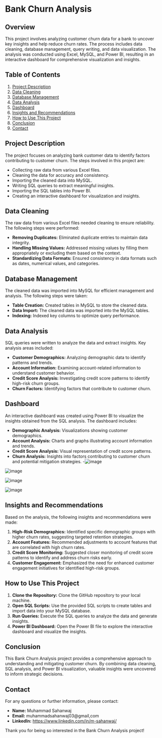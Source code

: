 # Bank Churn Analysis

## Overview

This project involves analyzing customer churn data for a bank to uncover key insights and help reduce churn rates. The process includes data cleaning, database management, query writing, and data visualization. The analysis was conducted using Excel, MySQL, and Power BI, resulting in an interactive dashboard for comprehensive visualization and insights.

## Table of Contents

1. [Project Description](#project-description)
2. [Data Cleaning](#data-cleaning)
3. [Database Management](#database-management)
4. [Data Analysis](#data-analysis)
5. [Dashboard](#dashboard)
6. [Insights and Recommendations](#insights-and-recommendations)
7. [How to Use This Project](#how-to-use-this-project)
8. [Conclusion](#conclusion)
9. [Contact](#contact)

## Project Description

The project focuses on analyzing bank customer data to identify factors contributing to customer churn. The steps involved in this project are:

- Collecting raw data from various Excel files.
- Cleaning the data for accuracy and consistency.
- Importing the cleaned data into MySQL.
- Writing SQL queries to extract meaningful insights.
- Importing the SQL tables into Power BI.
- Creating an interactive dashboard for visualization and insights.

## Data Cleaning

The raw data from various Excel files needed cleaning to ensure reliability. The following steps were performed:

- **Removing Duplicates:** Eliminated duplicate entries to maintain data integrity.
- **Handling Missing Values:** Addressed missing values by filling them appropriately or excluding them based on the context.
- **Standardizing Data Formats:** Ensured consistency in data formats such as dates, numerical values, and categories.

## Database Management

The cleaned data was imported into MySQL for efficient management and analysis. The following steps were taken:

- **Table Creation:** Created tables in MySQL to store the cleaned data.
- **Data Import:** The cleaned data was imported into the MySQL tables.
- **Indexing:** Indexed key columns to optimize query performance.

## Data Analysis

SQL queries were written to analyze the data and extract insights. Key analysis areas included:

- **Customer Demographics:** Analyzing demographic data to identify patterns and trends.
- **Account Information:** Examining account-related information to understand customer behavior.
- **Credit Score Analysis:** Investigating credit score patterns to identify high-risk churn groups.
- **Churn Factors:** Identifying factors that contribute to customer churn.

## Dashboard

An interactive dashboard was created using Power BI to visualize the insights obtained from the SQL analysis. The dashboard includes:

- **Demographic Analysis:** Visualizations showing customer demographics.
- **Account Analysis:** Charts and graphs illustrating account information and trends.
- **Credit Score Analysis:** Visual representation of credit score patterns.
- **Churn Analysis:** Insights into factors contributing to customer churn and potential mitigation strategies.
-![image](https://github.com/user-attachments/assets/7837a06f-d46c-430d-9b81-6fc44057b38c)

![image](https://github.com/user-attachments/assets/9fbfa391-d7fe-4558-8ab5-64cd2615c3c2)

![image](https://github.com/user-attachments/assets/094dccf8-50fc-4b9c-b03e-10b6d14a0cc2)

![image](https://github.com/user-attachments/assets/658aa4e9-629d-4c05-825e-d25baae7f125)





## Insights and Recommendations

Based on the analysis, the following insights and recommendations were made:

1. **High-Risk Demographics:** Identified specific demographic groups with higher churn rates, suggesting targeted retention strategies.
2. **Account Features:** Recommended adjustments to account features that are correlated with high churn rates.
3. **Credit Score Monitoring:** Suggested closer monitoring of credit score patterns to identify and address churn risks early.
4. **Customer Engagement:** Emphasized the need for enhanced customer engagement initiatives for identified high-risk groups.

## How to Use This Project

1. **Clone the Repository:** Clone the GitHub repository to your local machine.
2. **Open SQL Scripts:** Use the provided SQL scripts to create tables and import data into your MySQL database.
3. **Run Queries:** Execute the SQL queries to analyze the data and generate insights.
4. **Power BI Dashboard:** Open the Power BI file to explore the interactive dashboard and visualize the insights.

## Conclusion

This Bank Churn Analysis project provides a comprehensive approach to understanding and mitigating customer churn. By combining data cleaning, SQL analysis, and Power BI visualization, valuable insights were uncovered to inform strategic decisions.

## Contact

For any questions or further information, please contact:

- **Name:** Muhammad Sahanwaj
- **Email:** muhammadsahanwaj03@gmail,com
- **LinkedIn:** https://www.linkedin.com/in/m-sahanwaj/

Thank you for being so interested in the Bank Churn Analysis project!
